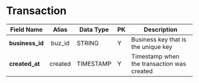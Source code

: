 # Transaction

| Field Name       |  Alias  | Data Type | PK | Description                                  |
|------------------|:-------:|-----------|----|----------------------------------------------|
| **business_id**  | buz_id  | STRING    | Y  | Business key that is the unique key          |
| **created_at**   | created | TIMESTAMP | Y  | Timestamp when the transaction was created   |
